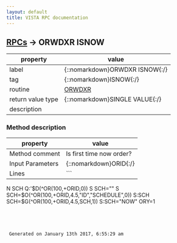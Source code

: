 ```yaml
---
layout: default
title: VISTA RPC documentation
---
```




## [RPCs](TableOfContent.md) &#8594; ORWDXR ISNOW 

 property | value 
--- | --- 
 label | {::nomarkdown}ORWDXR ISNOW{:/}
 tag | {::nomarkdown}ISNOW{:/}
 routine | [ORWDXR](http://code.osehra.org/dox/Routine_ORWDXR_source.html)
 return value type | {::nomarkdown}SINGLE VALUE{:/}
 description | 


### Method description

 property | value 
 --- | --- 
 Method comment | Is first time now order?
 Input Parameters | {::nomarkdown}ORID{:/}
 Lines | ```
 N SCH
 Q:'$D(^OR(100,+ORID,0))
 S SCH=""
 S SCH=$O(^OR(100,+ORID,4.5,"ID","SCHEDULE",0))
 S:SCH SCH=$G(^OR(100,+ORID,4.5,SCH,1))
 S:SCH="NOW" ORY=1
```




 Generated on January 13th 2017, 6:55:29 am